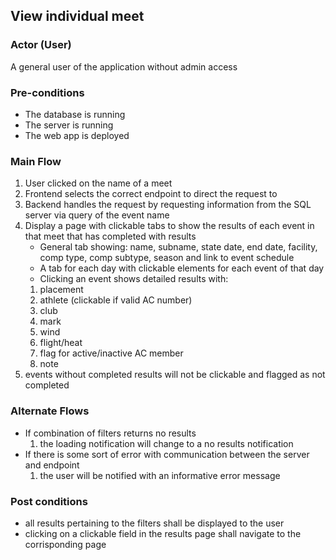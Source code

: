 ## View individual meet

### Actor (User)
A general user of the application without admin access

### Pre-conditions
- The database is running
- The server is running
- The web app is deployed

### Main Flow
1. User clicked on the name of a meet
2. Frontend selects the correct endpoint to direct the request to
3. Backend handles the request by requesting information from the SQL server via query of the event name
3. Display a page with clickable tabs to show the results of each event in that meet that has completed with results
    - General tab showing: name, subname, state date, end date, facility, comp type, comp subtype, season and link to event schedule
    - A tab for each day with clickable elements for each event of that day
    - Clicking an event shows detailed results with:
    1. placement
    2. athlete (clickable if valid AC number)
    3. club
    4. mark
    5. wind
    6. flight/heat
    7. flag for active/inactive AC member
    8. note
4. events without completed results will not be clickable and flagged as not completed

### Alternate Flows
- If combination of filters returns no results
  1. the loading notification will change to a no results notification 
- If there is some sort of error with communication between the server and endpoint
  1. the user will be notified with an informative error message

### Post conditions
- all results pertaining to the filters shall be displayed to the user
- clicking on a clickable field in the results page shall navigate to the corrisponding page
